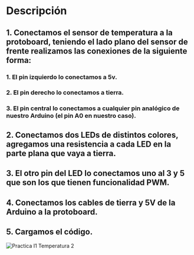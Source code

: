 # Descripción
## 1. Conectamos el sensor de temperatura a la protoboard, teniendo el lado plano del sensor de frente realizamos las conexiones de la siguiente forma:
   ### 1. El pin izquierdo lo conectamos a 5v.
   ### 2. El pin derecho lo conectamos a tierra.
   ### 3. El pin central lo conectamos a cualquier pin analógico de nuestro Arduino (el pin A0 en nuestro caso).
## 2. Conectamos dos LEDs de distintos colores, agregamos una resistencia a cada LED en la parte plana que vaya a tierra.
## 3. El otro pin del LED lo conectamos uno al 3 y 5 que son los que tienen funcionalidad PWM.
## 4. Conectamos los cables de tierra y 5V de la Arduino a la protoboard.
## 5. Cargamos el código.
![Practica I1 Temperatura 2]()
